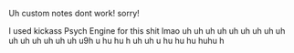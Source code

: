 Uh custom notes dont work!
sorry!



 I used kickass Psych Engine for this shit lmao
 uh uh uh uh uh uh uh uh uh uh uh uh uh uh uh u9h u hu hu h uh uh u hu hu hu huhu h


